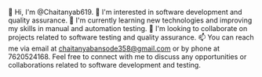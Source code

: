 👋 Hi, I'm @Chaitanyab619.
👀 I'm interested in software development and quality assurance.
🌱 I'm currently learning new technologies and improving my skills in manual and automation testing.
💞️ I'm looking to collaborate on projects related to software testing and quality assurance.
📫 You can reach me via email at chaitanyabansode358@gmail.com or by phone at 7620524168.
Feel free to connect with me to discuss any opportunities or collaborations related to software development and testing.

<!---
Chaitanyab619/Chaitanyab619 is a ✨ special ✨ repository because its `README.md` (this file) appears on your GitHub profile.
You can click the Preview link to take a look at your changes.
--->
